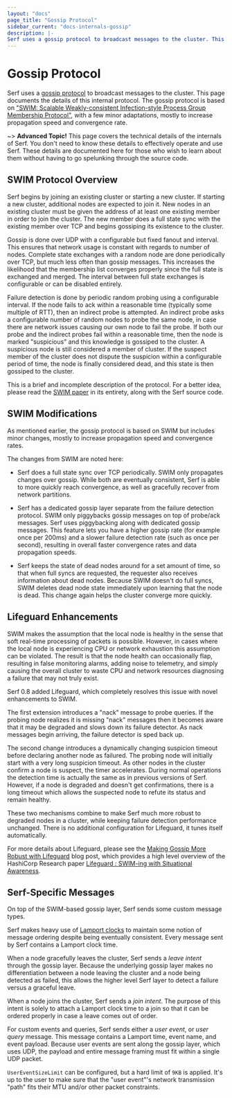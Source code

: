 ```yaml
---
layout: "docs"
page_title: "Gossip Protocol"
sidebar_current: "docs-internals-gossip"
description: |-
Serf uses a gossip protocol to broadcast messages to the cluster. This page documents the details of this internal protocol. The gossip protocol is based on SWIM: Scalable Weakly-consistent Infection-style Process Group Membership Protocol, with a few minor adaptations, mostly to increase propagation speed and convergence rate.
---
```


# Gossip Protocol

Serf uses a [gossip protocol](https://en.wikipedia.org/wiki/Gossip_protocol)
to broadcast messages to the cluster. This page documents the details of
this internal protocol. The gossip protocol is based on
["SWIM: Scalable Weakly-consistent Infection-style Process Group Membership Protocol"](https://www.cs.cornell.edu/projects/Quicksilver/public_pdfs/SWIM.pdf),
with a few minor adaptations, mostly to increase propagation speed
and convergence rate.

~> **Advanced Topic!** This page covers the technical details of
the internals of Serf. You don't need to know these details to effectively
operate and use Serf. These details are documented here for those who wish
to learn about them without having to go spelunking through the source code.

## SWIM Protocol Overview

Serf begins by joining an existing cluster or starting a new
cluster. If starting a new cluster, additional nodes are expected to join
it. New nodes in an existing cluster must be given the address of at
least one existing member in order to join the cluster. The new member
does a full state sync with the existing member over TCP and begins gossiping its
existence to the cluster.

Gossip is done over UDP with a configurable but fixed fanout and interval.
This ensures that network usage is constant with regards to number of nodes.
Complete state exchanges with a random node are done periodically over
TCP, but much less often than gossip messages. This increases the likelihood
that the membership list converges properly since the full state is exchanged
and merged. The interval between full state exchanges is configurable or can
be disabled entirely.

Failure detection is done by periodic random probing using a configurable interval.
If the node fails to ack within a reasonable time (typically some multiple
of RTT), then an indirect probe is attempted. An indirect probe asks a
configurable number of random nodes to probe the same node, in case there
are network issues causing our own node to fail the probe. If both our
probe and the indirect probes fail within a reasonable time, then the
node is marked "suspicious" and this knowledge is gossiped to the cluster.
A suspicious node is still considered a member of cluster. If the suspect member
of the cluster does not dispute the suspicion within a configurable period of
time, the node is finally considered dead, and this state is then gossiped
to the cluster.

This is a brief and incomplete description of the protocol. For a better idea,
please read the
[SWIM paper](https://www.cs.cornell.edu/projects/Quicksilver/public_pdfs/SWIM.pdf)
in its entirety, along with the Serf source code.

## SWIM Modifications

As mentioned earlier, the gossip protocol is based on SWIM but includes
minor changes, mostly to increase propagation speed and convergence rates.

The changes from SWIM are noted here:

* Serf does a full state sync over TCP periodically. SWIM only propagates
  changes over gossip. While both are eventually consistent, Serf is able to
  more quickly reach convergence, as well as gracefully recover from network
  partitions.

* Serf has a dedicated gossip layer separate from the failure detection
  protocol. SWIM only piggybacks gossip messages on top of probe/ack messages.
  Serf uses piggybacking along with dedicated gossip messages. This
  feature lets you have a higher gossip rate (for example once per 200ms)
  and a slower failure detection rate (such as once per second), resulting
  in overall faster convergence rates and data propagation speeds.

* Serf keeps the state of dead nodes around for a set amount of time,
  so that when full syncs are requested, the requester also receives information
  about dead nodes. Because SWIM doesn't do full syncs, SWIM deletes dead node
  state immediately upon learning that the node is dead. This change again helps
  the cluster converge more quickly.

<a name="lifeguard"></a>
## Lifeguard Enhancements

SWIM makes the assumption that the local node is healthy in the sense
that soft real-time processing of packets is possible. However, in cases
where the local node is experiencing CPU or network exhaustion this assumption
can be violated. The result is that the node health can occasionally flap,
resulting in false monitoring alarms, adding noise to telemetry, and simply
causing the overall cluster to waste CPU and network resources diagnosing a
failure that may not truly exist.

Serf 0.8 added Lifeguard, which completely resolves this issue with novel
enhancements to SWIM.

The first extension introduces a "nack" message to probe queries. If the
probing node realizes it is missing "nack" messages then it becomes aware
that it may be degraded and slows down its failure detector. As nack messages
begin arriving, the failure detector is sped back up.

The second change introduces a dynamically changing suspicion timeout
before declaring another node as failured. The probing node will initially
start with a very long suspicion timeout. As other nodes in the cluster confirm
a node is suspect, the timer accelerates. During normal operations the
detection time is actually the same as in previous versions of Serf. However,
if a node is degraded and doesn't get confirmations, there is a long timeout
which allows the suspected node to refute its status and remain healthy.

These two mechanisms combine to make Serf much more robust to degraded nodes in a
cluster, while keeping failure detection performance unchanged. There is no
additional configuration for Lifeguard, it tunes itself automatically.

For more details about Lifeguard, please see the
[Making Gossip More Robust with Lifeguard](https://www.hashicorp.com/blog/making-gossip-more-robust-with-lifeguard/)
blog post, which provides a high level overview of the HashiCorp Research paper
[Lifeguard : SWIM-ing with Situational Awareness](https://arxiv.org/abs/1707.00788).

## Serf-Specific Messages

On top of the SWIM-based gossip layer, Serf sends some custom message types.

Serf makes heavy use of [Lamport clocks](https://en.wikipedia.org/wiki/Lamport_timestamps)
to maintain some notion of message ordering despite being eventually
consistent. Every message sent by Serf contains a Lamport clock time.

When a node gracefully leaves the cluster, Serf sends a _leave intent_ through
the gossip layer. Because the underlying gossip layer makes no differentiation
between a node leaving the cluster and a node being detected as failed, this
allows the higher level Serf layer to detect a failure versus a graceful
leave.

When a node joins the cluster, Serf sends a _join intent_. The purpose
of this intent is solely to attach a Lamport clock time to a join so that
it can be ordered properly in case a leave comes out of order.

For custom events and queries, Serf sends either a _user event_,
or _user query_ message. This message contains a Lamport time, event name, and event payload.
Because user events are sent along the gossip layer, which uses UDP, 
the payload and entire message framing must fit within a single UDP packet.

`UserEventSizeLimit` can be configured, but a hard limit of `9KB` is applied.
It's up to the user to make sure that the "user event"'s network transmission "path" fits their MTU and/or other packet constraints.
 
 
